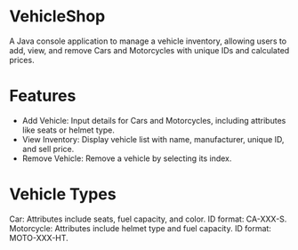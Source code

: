# VehicleShop
A Java console application to manage a vehicle inventory, allowing users to add, view, and remove Cars and Motorcycles with unique IDs and calculated prices.

# Features
- Add Vehicle: Input details for Cars and Motorcycles, including attributes like seats or helmet type.
- View Inventory: Display vehicle list with name, manufacturer, unique ID, and sell price.
- Remove Vehicle: Remove a vehicle by selecting its index.

# Vehicle Types
Car: Attributes include seats, fuel capacity, and color. ID format: CA-XXX-S.
Motorcycle: Attributes include helmet type and fuel capacity. ID format: MOTO-XXX-HT.
